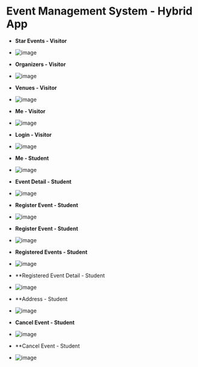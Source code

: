 # Event Management System - Hybrid App

* **Star Events - Visitor**
* ![image](https://raw.githubusercontent.com/CAVINNN/HKBU-EMSApp/master/screenshots/StarEvents.png)  



* **Organizers - Visitor**
* ![image](https://raw.githubusercontent.com/CAVINNN/HKBU-EMSApp/master/screenshots/Organizers.png)  



* **Venues - Visitor**
* ![image](https://raw.githubusercontent.com/CAVINNN/HKBU-EMSApp/master/screenshots/Venues.png)  



* **Me - Visitor**
* ![image](https://raw.githubusercontent.com/CAVINNN/HKBU-EMSApp/master/screenshots/Me.png)  



* **Login - Visitor**
* ![image](https://raw.githubusercontent.com/CAVINNN/HKBU-EMSApp/master/screenshots/Login.png)  



* **Me - Student**
* ![image](https://raw.githubusercontent.com/CAVINNN/HKBU-EMSApp/master/screenshots/Me2.png)  



* **Event Detail - Student**
* ![image](https://raw.githubusercontent.com/CAVINNN/HKBU-EMSApp/master/screenshots/EventDetail.png)  



* **Register Event - Student**
* ![image](https://raw.githubusercontent.com/CAVINNN/HKBU-EMSApp/master/screenshots/RegisterEvent.png)  



* **Register Event - Student**
* ![image](https://raw.githubusercontent.com/CAVINNN/HKBU-EMSApp/master/screenshots/RegisterEvent.png)  



* **Registered Events - Student**
* ![image](https://raw.githubusercontent.com/CAVINNN/HKBU-EMSApp/master/screenshots/RegisteredEvents.png)  



* **Registered Event Detail - Student
* ![image](https://raw.githubusercontent.com/CAVINNN/HKBU-EMSApp/master/screenshots/RegisteredEvent2.png)  



* **Address - Student
* ![image](https://raw.githubusercontent.com/CAVINNN/HKBU-EMSApp/master/screenshots/Address.png)  



* **Cancel Event - Student**
* ![image](https://raw.githubusercontent.com/CAVINNN/HKBU-EMSApp/master/screenshots/CancelEvent.png)  



* **Cancel Event - Student
* ![image](https://raw.githubusercontent.com/CAVINNN/HKBU-EMSApp/master/screenshots/CancelEvent2.png)  